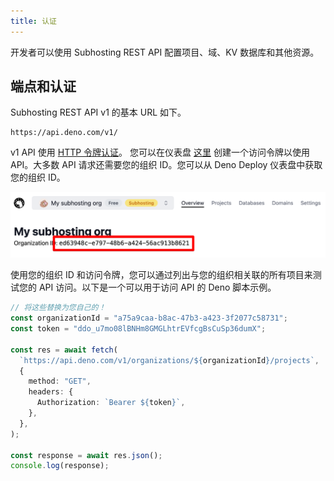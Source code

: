 ```yaml
---
title: 认证
---
```


开发者可以使用 Subhosting REST API 配置项目、域、KV 数据库和其他资源。

## 端点和认证

Subhosting REST API v1 的基本 URL 如下。

```console
https://api.deno.com/v1/
```

v1 API 使用
[HTTP 令牌认证](https://swagger.io/docs/specification/authentication/bearer-authentication/)。
您可以在仪表盘 [这里](https://dash.deno.com/account#access-tokens) 创建一个访问令牌以使用 API。大多数 API 请求还需要您的组织 ID。您可以从 Deno Deploy 仪表盘中获取您的组织 ID。

![在这里找到您的组织 ID](./images/org-id.png)

使用您的组织 ID 和访问令牌，您可以通过列出与您的组织相关联的所有项目来测试您的 API 访问。以下是一个可以用于访问 API 的 Deno 脚本示例。

```typescript
// 将这些替换为您自己的！
const organizationId = "a75a9caa-b8ac-47b3-a423-3f2077c58731";
const token = "ddo_u7mo08lBNHm8GMGLhtrEVfcgBsCuSp36dumX";

const res = await fetch(
  `https://api.deno.com/v1/organizations/${organizationId}/projects`,
  {
    method: "GET",
    headers: {
      Authorization: `Bearer ${token}`,
    },
  },
);

const response = await res.json();
console.log(response);
```